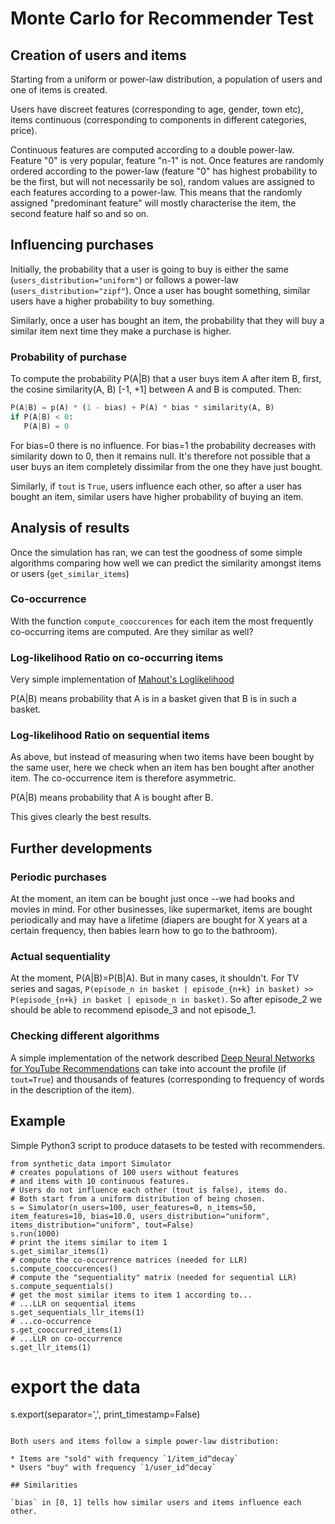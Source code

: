 # Monte Carlo for Recommender Test

## Creation of users and items

Starting from a uniform or power-law distribution, a population of users and one of items is created.

Users have discreet features (corresponding to age, gender, town etc), items continuous (corresponding to components in different categories, price).

Continuous features are computed according to a double power-law. Feature "0" is very popular, feature "n-1" is not. Once features are randomly ordered according to the power-law (feature "0" has highest probability to be the first, but will not necessarily be so), random values are assigned to each features according to a power-law. This means that the randomly assigned "predominant feature" will mostly characterise the item, the second feature half so and so on.


## Influencing purchases

Initially, the probability that a user is going to buy is either the same (`users_distribution="uniform"`) or follows a power-law (`users_distribution="zipf"`). Once a user has bought something, similar users have a higher probability to buy something.

Similarly, once a user has bought an item, the probability that they will buy a similar item next time they make a purchase is higher.

### Probability of purchase

To compute the probability P(A|B) that a user buys item A after item B, first, the cosine similarity(A, B) [-1, +1] between A and B is computed. Then:

```python
P(A|B) = p(A) * (1 - bias) + P(A) * bias * similarity(A, B)
if P(A|B) < 0:
   P(A|B) = 0
```

For bias=0 there is no influence. For bias=1 the probability decreases with similarity down to 0, then it remains null. It's therefore not possible that a user buys an item completely dissimilar from the one they have just bought.

Similarly, if `tout` is `True`, users influence each other, so after a user has bought an item, similar users have higher probability of buying an item.

## Analysis of results

Once the simulation has ran, we can test the goodness of some simple algorithms comparing how well we can predict the similarity amongst items or users (`get_similar_items`)

### Co-occurrence

With the function `compute_cooccurences` for each item the most frequently co-occurring items are computed. Are they similar as well?

### Log-likelihood Ratio on co-occurring items

Very simple implementation of [Mahout's Loglikelihood](https://github.com/apache/mahout/blob/master/math/src/main/java/org/apache/mahout/math/stats/LogLikelihood.java)

P(A|B) means probability that A is in a basket given that B is in such a basket.

### Log-likelihood Ratio on sequential items

As above, but instead of measuring when two items have been bought by the same user, here we check when an item has ben bought after another item. The co-occurrence item is therefore asymmetric.

P(A|B) means probability that A is bought after B.

This gives clearly the best results.


## Further developments

### Periodic purchases

At the moment, an item can be bought just once --we had books and movies in mind. For other businesses, like supermarket, items are bought periodically and may have a lifetime (diapers are bought for X years at a certain frequency, then babies learn how to go to the bathroom).

### Actual sequentiality

At the moment, P(A|B)=P(B|A). But in many cases, it shouldn't. For TV series and sagas, `P(episode_n in basket | episode_{n+k} in basket) >> P(episode_{n+k} in basket | episode_n in basket)`. So after episode_2 we should be able to recommend episode_3 and not episode_1.

### Checking different algorithms

A simple implementation of the network described [Deep Neural Networks for YouTube Recommendations](https://research.google.com/pubs/archive/45530.pdf) can take into account the profile (if `tout=True`) and thousands of features (corresponding to frequency of words in the description of the item).

## Example

Simple Python3 script to produce datasets to be tested with recommenders.

```python3
from synthetic_data import Simulator
# creates populations of 100 users without features
# and items with 10 continuous features.
# Users do not influence each other (tout is false), items do.
# Both start from a uniform distribution of being chosen.
s = Simulator(n_users=100, user_features=0, n_items=50, item_features=10, bias=10.0, users_distribution="uniform", items_distribution="uniform", tout=False)
s.run(1000)
# print the items similar to item 1
s.get_similar_items(1)
# compute the co-occurrence matrices (needed for LLR)
s.compute_cooccurences()
# compute the "sequentiality" matrix (needed for sequential LLR)
s.compute_sequentials()
# get the most similar items to item 1 according to...
# ...LLR on sequential items
s.get_sequentials_llr_items(1)
# ...co-occurrence
s.get_cooccurred_items(1)
# ...LLR on co-occurrence
s.get_llr_items(1)
```




# export the data
s.export(separator=',', print_timestamp=False)
```

Both users and items follow a simple power-law distribution:

* Items are "sold" with frequency `1/item_id^decay`
* Users "buy" with frequency `1/user_id^decay`

## Similarities

`bias` in [0, 1] tells how similar users and items influence each other.

